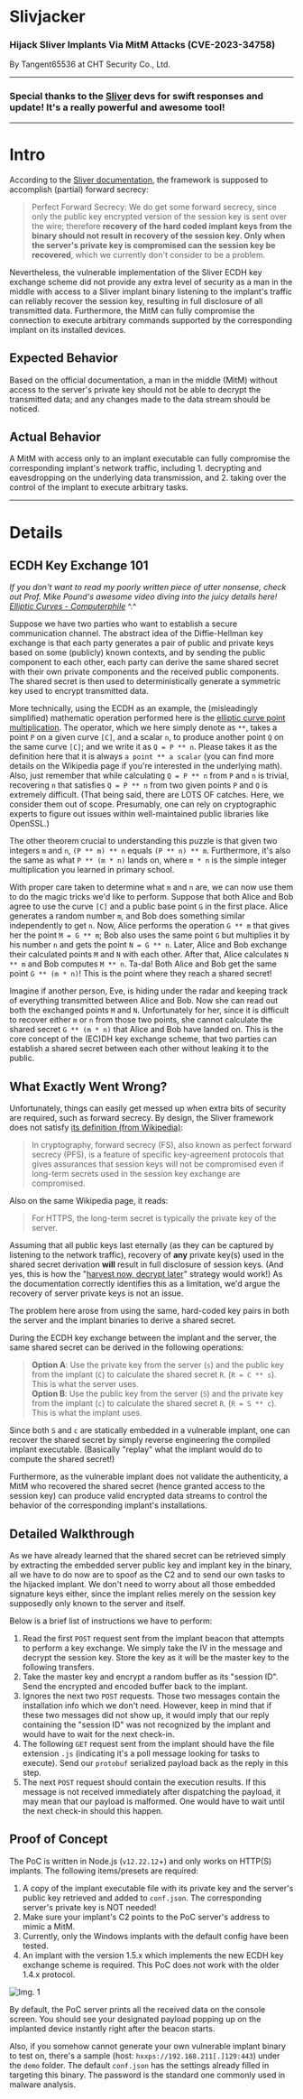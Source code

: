 # Slivjacker
### Hijack Sliver Implants Via MitM Attacks (CVE-2023-34758)
By Tangent65536 at CHT Security Co., Ltd.

---

### Special thanks to the [Sliver](https://github.com/BishopFox/sliver) devs for swift responses and update! It's a really powerful and awesome tool!  

---

# Intro
According to the [Sliver documentation](https://github.com/BishopFox/sliver/wiki/Transport-Encryption#known-limitations), the framework is supposed to accomplish (partial) forward secrecy:  

> Perfect Forward Secrecy: We do get some forward secrecy, since only the public key encrypted version of the session key is sent over the wire; therefore **recovery of the hard coded implant keys from the binary should not result in recovery of the session key. Only when the server's private key is compromised can the session key be recovered**, which we currently don't consider to be a problem.  

Nevertheless, the vulnerable implementation of the Sliver ECDH key exchange scheme did not provide any extra level of security as a man in the middle with access to a Sliver implant binary listening to the implant's traffic can reliably recover the session key, resulting in full disclosure of all transmitted data. Furthermore, the MitM can fully compromise the connection to execute arbitrary commands supported by the corresponding implant on its installed devices.  

## Expected Behavior
Based on the official documentation, a man in the middle (MitM) without access to the server's private key should not be able to decrypt the transmitted data; and any changes made to the data stream should be noticed.  

## Actual Behavior
A MitM with access only to an implant executable can fully compromise the corresponding implant's network traffic, including 1. decrypting and eavesdropping on the underlying data transmission, and 2. taking over the control of the implant to execute arbitrary tasks.

---

# Details

## ECDH Key Exchange 101

*If you don't want to read my poorly written piece of utter nonsense, check out Prof. Mike Pound's awesome video diving into the juicy details here! [Elliptic Curves - Computerphile](https://www.youtube.com/watch?v=NF1pwjL9-DE)* ^.^  

Suppose we have two parties who want to establish a secure communication channel. The abstract idea of the Diffie-Hellman key exchange is that each party generates a pair of public and private keys based on some (publicly) known contexts, and by sending the public component to each other, each party can derive the same shared secret with their own private components and the received public components. The shared secret is then used to deterministically generate a symmetric key used to encrypt transmitted data.  

More technically, using the ECDH as an example, the (misleadingly simplified) mathematic operation performed here is the [elliptic curve point multiplication](https://en.wikipedia.org/wiki/Elliptic_curve_point_multiplication). The operator, which we here simply denote as `**`, takes a point `P` on a given curve `[C]`, and a scalar `n`, to produce another point `Q` on the same curve `[C]`; and we write it as `Q = P ** n`. Please takes it as the definition here that it is always `a point ** a scalar` (you can find more details on the Wikipedia page if you're interested in the underlying math). Also, just remember that while calculating `Q = P ** n` from `P` and `n` is trivial, recovering `n` that satisfies `Q = P ** n` from two given points `P` and `Q` is extremely difficult. (That being said, there are LOTS OF catches. Here, we consider them out of scope. Presumably, one can rely on cryptographic experts to figure out issues within well-maintained public libraries like OpenSSL.)  

The other theorem crucial to understanding this puzzle is that given two integers `m` and `n`, `(P ** m) ** n` equals `(P ** n) ** m`. Furthermore, it's also the same as what `P ** (m * n)` lands on, where `m * n` is the simple integer multiplication you learned in primary school.  

With proper care taken to determine what `m` and `n` are, we can now use them to do the magic tricks we'd like to perform. Suppose that both Alice and Bob agree to use the curve `[C]` and a public base point `G` in the first place. Alice generates a random number `m`, and Bob does something similar independently to get `n`. Now, Alice performs the operation `G ** m` that gives her the point `M = G ** m`; Bob also uses the same point `G` but multiplies it by his number `n` and gets the point `N = G ** n`. Later, Alice and Bob exchange their calculated points `M` and `N` with each other. After that, Alice calculates `N ** m` and Bob computes `M ** n`. Ta-da! Both Alice and Bob get the same point `G ** (m * n)`! This is the point where they reach a shared secret!  

Imagine if another person, Eve, is hiding under the radar and keeping track of everything transmitted between Alice and Bob. Now she can read out both the exchanged points `M` and `N`. Unfortunately for her, since it is difficult to recover either `m` or `n` from those two points, she cannot calculate the shared secret `G ** (m * n)` that Alice and Bob have landed on. This is the core concept of the (EC)DH key exchange scheme, that two parties can establish a shared secret between each other without leaking it to the public.  


## What Exactly Went Wrong?

Unfortunately, things can easily get messed up when extra bits of security are required, such as forward secrecy. By design, the Sliver framework does not satisfy [its definition (from Wikipedia)](https://en.wikipedia.org/wiki/Forward_secrecy):  

> In cryptography, forward secrecy (FS), also known as perfect forward secrecy (PFS), is a feature of specific key-agreement protocols that gives assurances that session keys will not be compromised even if long-term secrets used in the session key exchange are compromised.  

Also on the same Wikipedia page, it reads:  

> For HTTPS, the long-term secret is typically the private key of the server.  

Assuming that all public keys last eternally (as they can be captured by listening to the network traffic), recovery of **any** private key(s) used in the shared secret derivation **will** result in full disclosure of session keys. (And yes, this is how the "[harvest now, decrypt later](https://en.wikipedia.org/wiki/Harvest_now,_decrypt_later)" strategy would work!) As the documentation correctly identifies this as a limitation, we'd argue the recovery of server private keys is not an issue.  

The problem here arose from using the same, hard-coded key pairs in both the server and the implant binaries to derive a shared secret.  

During the ECDH key exchange between the implant and the server, the same shared secret can be derived in the following operations:  

> **Option A**: Use the private key from the server (`s`) and the public key from the implant (`C`) to calculate the shared secret `R`. (`R = C ** s`). This is what the server uses.  
> **Option B**: Use the public key from the server (`S`) and the private key from the implant (`c`) to calculate the shared secret `R`. (`R = S ** c`). This is what the implant uses.  

Since both `S` and `c` are statically embedded in a vulnerable implant, one can recover the shared secret by simply reverse engineering the compiled implant executable. (Basically "replay" what the implant would do to compute the shared secret!)  

Furthermore, as the vulnerable implant does not validate the authenticity, a MitM who recovered the shared secret (hence granted access to the session key) can produce valid encrypted data streams to control the behavior of the corresponding implant's installations.


## Detailed Walkthrough

As we have already learned that the shared secret can be retrieved simply by extracting the embedded server public key and implant key in the binary, all we have to do now are to spoof as the C2 and to send our own tasks to the hijacked implant. We don't need to worry about all those embedded signature keys either, since the implant relies merely on the session key supposedly only known to the server and itself.  

Below is a brief list of instructions we have to perform:
1. Read the first `POST` request sent from the implant beacon that attempts to perform a key exchange. We simply take the IV in the message and decrypt the session key. Store the key as it will be the master key to the following transfers.  
2. Take the master key and encrypt a random buffer as its "session ID". Send the encrypted and encoded buffer back to the implant.  
3. Ignores the next two `POST` requests. Those two messages contain the installation info which we don't need. However, keep in mind that if these two messages did not show up, it would imply that our reply containing the "session ID" was not recognized by the implant and would have to wait for the next check-in.  
4. The following `GET` request sent from the implant should have the file extension `.js` (indicating it's a poll message looking for tasks to execute). Send our `protobuf` serialized payload back as the reply in this step.  
5. The next `POST` request should contain the execution results. If this message is not received immediately after dispatching the payload, it may mean that our payload is malformed. One would have to wait until the next check-in should this happen.  


## Proof of Concept

The PoC is written in Node.js (`v12.22.12`+) and only works on HTTP(S) implants. The following items/presets are required:  
1. A copy of the implant executable file with its private key and the server's public key retrieved and added to `conf.json`. The corresponding server's private key is NOT needed!  
2. Make sure your implant's C2 points to the PoC server's address to mimic a MitM.  
3. Currently, only the Windows implants with the default config have been tested.  
4. An implant with the version 1.5.x which implements the new ECDH key exchange scheme is required. This PoC does not work with the older 1.4.x protocol.  

![Img. 1](./demo/img01.png)

By default, the PoC server prints all the received data on the console screen. You should see your designated payload popping up on the implanted device instantly right after the beacon starts.  

Also, if you somehow cannot generate your own vulnerable implant binary to test on, there's a sample (host: `hxxps://192.168.211[.]129:443`) under the `demo` folder. The default `conf.json` has the settings already filled in targeting this binary. The password is the standard one commonly used in malware analysis.  
